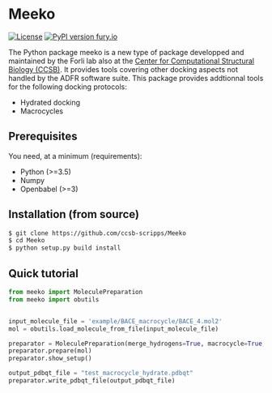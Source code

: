 # Meeko

[![License](https://img.shields.io/badge/License-Apache%202.0-blue.svg)](https://opensource.org/licenses/Apache-2.0)
[![PyPI version fury.io](https://img.shields.io/badge/version-0.1-green.svg)](https://pypi.python.org/pypi/ansicolortags/)

The Python package meeko is a new type of package developped and maintained by the Forli lab also at the [Center for Computational Structural Biology (CCSB)](https://ccsb.scripps.edu). It provides tools covering other docking aspects not handled by the ADFR software suite. This package provides addtionnal tools for the following docking protocols:

* Hydrated docking
* Macrocycles


## Prerequisites

You need, at a minimum (requirements):
* Python (>=3.5)
* Numpy
* Openbabel (>=3)

## Installation (from source)

```bash
$ git clone https://github.com/ccsb-scripps/Meeko
$ cd Meeko
$ python setup.py build install
```

## Quick tutorial

```python
from meeko import MoleculePreparation
from meeko import obutils


input_molecule_file = 'example/BACE_macrocycle/BACE_4.mol2'
mol = obutils.load_molecule_from_file(input_molecule_file)

preparator = MoleculePreparation(merge_hydrogens=True, macrocycle=True, hydrate=True)
preparator.prepare(mol)
preparator.show_setup()

output_pdbqt_file = "test_macrocycle_hydrate.pdbqt"
preparator.write_pdbqt_file(output_pdbqt_file)
```
